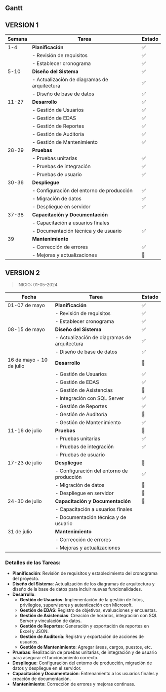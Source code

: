 ## Gantt

## VERSION 1

| Semana | Tarea                                        | Estado |
| ------ | -------------------------------------------- | ------ |
| 1-4    | **Planificación**                            | ✅     |
|        | - Revisión de requisitos                     | ✅     |
|        | - Establecer cronograma                      | ✅     |
| 5-10   | **Diseño del Sistema**                       | ✅     |
|        | - Actualización de diagramas de arquitectura | ✅     |
|        | - Diseño de base de datos                    | ✅     |
| 11-27  | **Desarrollo**                               | ✅     |
|        | - Gestión de Usuarios                        | ✅     |
|        | - Gestión de EDAS                            | ✅     |
|        | - Gestión de Reportes                        | ✅     |
|        | - Gestión de Auditoría                       | ✅     |
|        | - Gestión de Mantenimiento                   | ✅     |
| 28-29  | **Pruebas**                                  |        |
|        | - Pruebas unitarias                          | ✅     |
|        | - Pruebas de integración                     | ✅     |
|        | - Pruebas de usuario                         | ✅     |
| 30-36  | **Despliegue**                               |        |
|        | - Configuración del entorno de producción    | ✅     |
|        | - Migración de datos                         | ✅     |
|        | - Despliegue en servidor                     | ✅     |
| 37-38  | **Capacitación y Documentación**             |        |
|        | - Capacitación a usuarios finales            |        |
|        | - Documentación técnica y de usuario         | ✅     |
| 39     | **Mantenimiento**                            |        |
|        | - Corrección de errores                      | ✅     |
|        | - Mejoras y actualizaciones                  | 🔄     |

## VERSION 2

> INICIO: 01-05-2024

| Fecha                    | Tarea                                        | Estado |
| ------------------------ | -------------------------------------------- | ------ |
| 01-07 de mayo            | **Planificación**                            | ✅     |
|                          | - Revisión de requisitos                     | ✅     |
|                          | - Establecer cronograma                      | ✅     |
| 08-15 de mayo            | **Diseño del Sistema**                       | ✅     |
|                          | - Actualización de diagramas de arquitectura | ✅     |
|                          | - Diseño de base de datos                    | ✅     |
| 16 de mayo - 10 de julio | **Desarrollo**                               | 🔄     |
|                          | - Gestión de Usuarios                        | ✅     |
|                          | - Gestión de EDAS                            | ✅     |
|                          | - Gestión de Asistencias                     | 🔄     |
|                          | - Integración con SQL Server                 | ✅     |
|                          | - Gestión de Reportes                        | ✅     |
|                          | - Gestión de Auditoría                       | 🔄     |
|                          | - Gestión de Mantenimiento                   | ✅     |
| 11-16 de julio           | **Pruebas**                                  | 🔄     |
|                          | - Pruebas unitarias                          | ✅     |
|                          | - Pruebas de integración                     | ✅     |
|                          | - Pruebas de usuario                         |        |
| 17-23 de julio           | **Despliegue**                               | 🔄     |
|                          | - Configuración del entorno de producción    | ✅     |
|                          | - Migración de datos                         | 🔄     |
|                          | - Despliegue en servidor                     | 🔄     |
| 24-30 de julio           | **Capacitación y Documentación**             | 🔄     |
|                          | - Capacitación a usuarios finales            |        |
|                          | - Documentación técnica y de usuario         |        |
| 31 de julio              | **Mantenimiento**                            |        |
|                          | - Corrección de errores                      |        |
|                          | - Mejoras y actualizaciones                  |        |

### Detalles de las Tareas:

-   **Planificación**: Revisión de requisitos y establecimiento del cronograma del proyecto.
-   **Diseño del Sistema**: Actualización de los diagramas de arquitectura y diseño de la base de datos para incluir nuevas funcionalidades.
-   **Desarrollo**:
    -   **Gestión de Usuarios**: Implementación de la gestión de fotos, privilegios, supervisores y autenticación con Microsoft.
    -   **Gestión de EDAS**: Registro de objetivos, evaluaciones y encuestas.
    -   **Gestión de Asistencias**: Creación de horarios, integración con SQL Server y vinculación de datos.
    -   **Gestión de Reportes**: Generación y exportación de reportes en Excel y JSON.
    -   **Gestión de Auditoría**: Registro y exportación de acciones de usuarios.
    -   **Gestión de Mantenimiento**: Agregar áreas, cargos, puestos, etc.
-   **Pruebas**: Realización de pruebas unitarias, de integración y de usuario para asegurar el funcionamiento correcto.
-   **Despliegue**: Configuración del entorno de producción, migración de datos y despliegue en el servidor.
-   **Capacitación y Documentación**: Entrenamiento a los usuarios finales y creación de documentación.
-   **Mantenimiento**: Corrección de errores y mejoras continuas.
